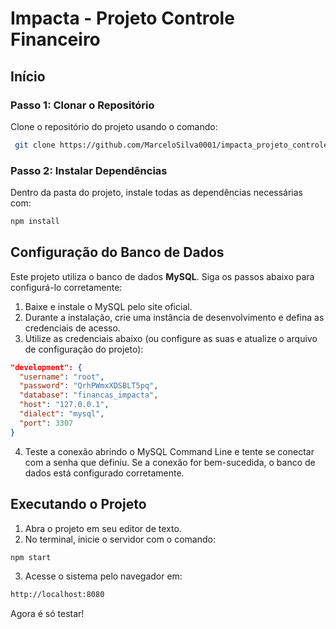 # Impacta - Projeto Controle Financeiro

## Início

### Passo 1: Clonar o Repositório
Clone o repositório do projeto usando o comando:
```sh
 git clone https://github.com/MarceloSilva0001/impacta_projeto_controle_financeiro.git
```

### Passo 2: Instalar Dependências
Dentro da pasta do projeto, instale todas as dependências necessárias com:
```sh
npm install
```

## Configuração do Banco de Dados

Este projeto utiliza o banco de dados **MySQL**. Siga os passos abaixo para configurá-lo corretamente:

1. Baixe e instale o MySQL pelo site oficial.
2. Durante a instalação, crie uma instância de desenvolvimento e defina as credenciais de acesso.
3. Utilize as credenciais abaixo (ou configure as suas e atualize o arquivo de configuração do projeto):

```json
"development": {
  "username": "root",
  "password": "QrhPWmxXDSBLT5pq",
  "database": "financas_impacta",
  "host": "127.0.0.1",
  "dialect": "mysql",
  "port": 3307
}
```

4. Teste a conexão abrindo o MySQL Command Line e tente se conectar com a senha que definiu. Se a conexão for bem-sucedida, o banco de dados está configurado corretamente.

## Executando o Projeto

1. Abra o projeto em seu editor de texto.
2. No terminal, inicie o servidor com o comando:
```sh
npm start
```
3. Acesse o sistema pelo navegador em:
```sh
http://localhost:8080
```

Agora é só testar!
